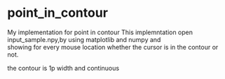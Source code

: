 # point_in_contour
My implementation for point in contour 
This implemntation open input_sample.npy,by using matplotlib and numpy and\
showing for every mouse location whether the cursor is in the contour or not.

the contour is 1p width and continuous 
